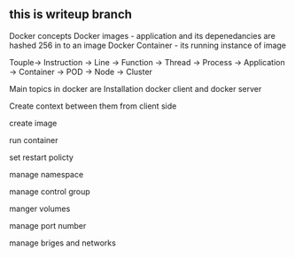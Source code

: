 ## this is writeup branch

Docker concepts 
Docker images - application and its depenedancies are hashed 256 in to an image
Docker Container - its running instance of image 

Touple-> Instruction -> Line -> Function -> Thread -> Process -> Application -> Container -> POD -> Node -> Cluster 


Main topics in docker are
Installation docker client and docker server

Create context between them from client side

create image 

run container

set restart policty 

manage namespace

manage control group
 
 manger volumes
 
manage port number

manage briges and networks
